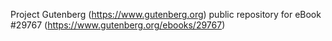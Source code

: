 Project Gutenberg (https://www.gutenberg.org) public repository for eBook #29767 (https://www.gutenberg.org/ebooks/29767)
